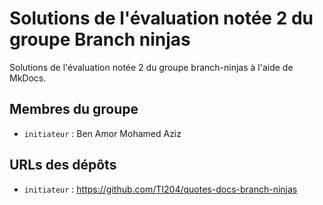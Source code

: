 # Solutions de l'évaluation notée 2 du groupe Branch ninjas

Solutions de l'évaluation notée 2 du groupe branch-ninjas à l'aide de MkDocs.

## Membres du groupe

- `initiateur` : Ben Amor Mohamed Aziz

## URLs des dépôts

- `initiateur` : https://github.com/TI204/quotes-docs-branch-ninjas
